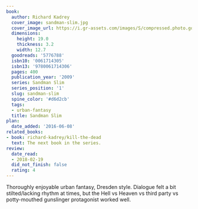 ```yaml
---
book:
  author: Richard Kadrey
  cover_image: sandman-slim.jpg
  cover_image_url: https://i.gr-assets.com/images/S/compressed.photo.goodreads.com/books/1311727590l/5776788._SX98_.jpg
  dimensions:
    height: 19.0
    thickness: 3.2
    width: 12.7
  goodreads: '5776788'
  isbn10: '0061714305'
  isbn13: '9780061714306'
  pages: 400
  publication_year: '2009'
  series: Sandman Slim
  series_position: '1'
  slug: sandman-slim
  spine_color: '#d6d2cb'
  tags:
  - urban-fantasy
  title: Sandman Slim
plan:
  date_added: '2016-06-08'
related_books:
- book: richard-kadrey/kill-the-dead
  text: The next book in the series.
review:
  date_read:
  - 2018-02-19
  did_not_finish: false
  rating: 4
---
```


Thoroughly enjoyable urban fantasy, Dresden style. Dialogue felt a bit stilted/lacking rhythm at times, but the Hell vs Heaven vs third party vs potty-mouthed gunslinger protagonist worked well.
